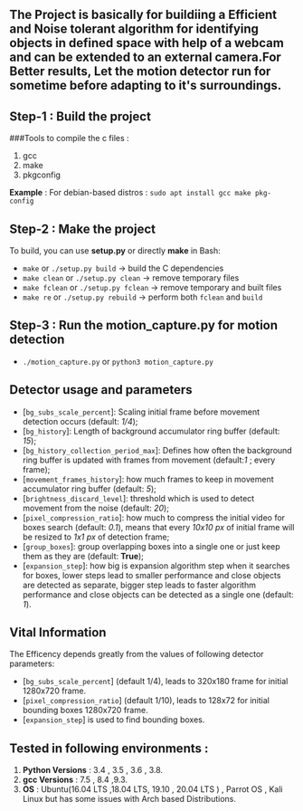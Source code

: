 ## The Project is basically for buildiing a Efficient and Noise tolerant algorithm for identifying objects in defined space with help of a webcam and can be extended to an external camera.For Better results, Let the motion detector run for sometime before adapting to it's surroundings.

## Step-1 : Build the project

###Tools to compile the c files :
1. gcc
2. make
3. pkgconfig

**Example** : For debian-based distros : `sudo apt install gcc make pkg-config`


## Step-2 : Make the project

To build, you can use **setup.py** or directly **make** in Bash:

* `make` or `./setup.py build` -> build the C dependencies
* `make clean` or `./setup.py clean` -> remove temporary files
* `make fclean` or `./setup.py fclean` -> remove temporary and built files
* `make re` or `./setup.py rebuild` -> perform both `fclean` and `build`

## Step-3 : Run the motion_capture.py for motion detection

* `./motion_capture.py` or `python3 motion_capture.py`

## Detector usage and parameters

* [`bg_subs_scale_percent`]: Scaling initial frame before movement detection occurs (default: *1/4*);
* [`bg_history`]: Length of background accumulator ring buffer (default: *15*);
* [`bg_history_collection_period_max`]: Defines how often the background ring buffer is updated with frames from movement
   (default:*1* ; every frame);
* [`movement_frames_history`]: how much frames to keep in movement accumulator ring buffer (default: *5*);
* [`brightness_discard_level`]: threshold which is used to detect movement from the noise (default: *20*);
* [`pixel_compression_ratio`]: how much to compress the initial video for boxes search (default: *0.1*), means that every
   *10x10 px* of initial frame will be resized to *1x1 px* of detection frame;
* [`group_boxes`]: group overlapping boxes into a single one or just keep them as they are (default: **True**);
* [`expansion_step`]: how big is expansion algorithm step when it searches for boxes, lower steps lead to smaller performance
   and close objects are detected as separate, bigger step leads to faster algorithm performance and close objects can be
   detected as a single one (default: *1*).

## Vital Information

The Efficency depends greatly from the values of following detector parameters:

* [`bg_subs_scale_percent`] (default 1/4), leads to 320x180 frame for initial 1280x720 frame.
* [`pixel_compression_ratio`] (default 1/10),  leads to 128x72 for initial bounding boxes 1280x720 frame.
* [`expansion_step`] is used to find bounding boxes.

## Tested in following environments :
1. **Python Versions** : 3.4 , 3.5 , 3.6 , 3.8.
2. **gcc Versions** :  7.5 , 8.4 ,9.3. 
3. **OS** : Ubuntu(16.04 LTS ,18.04 LTS, 19.10 , 20.04 LTS ) , Parrot OS , Kali Linux but has some issues with Arch based
        Distributions.

